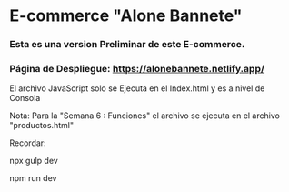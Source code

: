 # E-commerce "Alone Bannete"

### Esta es una version Preliminar de este E-commerce.

### Página de Despliegue: https://alonebannete.netlify.app/

El archivo JavaScript solo se Ejecuta en el Index.html y es a nivel de Consola

Nota: Para la "Semana 6 : Funciones" el archivo se ejecuta en el archivo "productos.html"

Recordar: 

npx gulp dev

npm run dev

